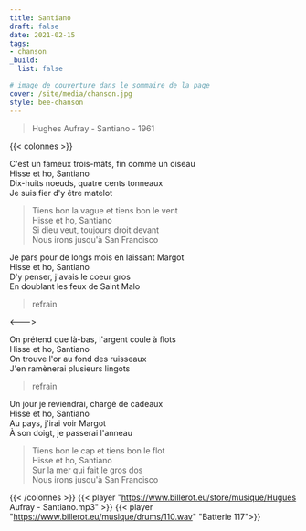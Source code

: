 ```yaml
---
title: Santiano
draft: false 
date: 2021-02-15 
tags: 
- chanson
_build:
  list: false

# image de couverture dans le sommaire de la page
cover: /site/media/chanson.jpg
style: bee-chanson
---
```

> Hughes Aufray - Santiano - 1961
<!--more-->
{{< colonnes >}}

C'est un fameux trois-mâts, fin comme un oiseau  
Hisse et ho, Santiano  
Dix-huits noeuds, quatre cents tonneaux  
Je suis fier d'y être matelot

>Tiens bon la vague et tiens bon le vent  
Hisse et ho, Santiano  
Si dieu veut, toujours droit devant  
Nous irons jusqu'à San Francisco

Je pars pour de longs mois en laissant Margot  
Hisse et ho, Santiano  
D'y penser, j'avais le coeur gros  
En doublant les feux de Saint Malo

> refrain

<--->

On prétend que là-bas, l'argent coule à flots  
Hisse et ho, Santiano  
On trouve l'or au fond des ruisseaux  
J'en ramènerai plusieurs lingots

> refrain

Un jour je reviendrai, chargé de cadeaux  
Hisse et ho, Santiano  
Au pays, j'irai voir Margot  
À son doigt, je passerai l'anneau

>Tiens bon le cap et tiens bon le flot  
Hisse et ho, Santiano  
Sur la mer qui fait le gros dos  
Nous irons jusqu'à San Francisco

{{< /colonnes >}}
{{< player "https://www.billerot.eu/store/musique/Hugues Aufray - Santiano.mp3" >}}
{{< player "https://www.billerot.eu/musique/drums/110.wav" "Batterie 117">}}